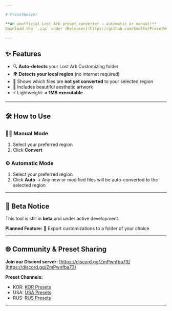 ```yaml
---

# PresetWeaver

**An unofficial Lost Ark preset converter — automatic or manual!**
Download the `.zip` under [Releases](https://github.com/Smotto/PresetWeaver/releases) 👉

---
```


## ✨ Features

* 🔍 **Auto-detects** your Lost Ark Customizing folder
* 🌍 **Detects your local region** (no internet required)
* 📄 Shows which files are **not yet converted** to your selected region
* 🎨 Includes beautiful aesthetic artwork
* ⚡ Lightweight: **< 1MB executable**

---

## 🛠 How to Use

### 🧑‍💻 Manual Mode

1. Select your preferred region
2. Click **Convert**

### ⚙️ Automatic Mode

1. Select your preferred region
2. Click **Auto**
   → Any new or modified files will be auto-converted to the selected region

---

## 🚧 Beta Notice

This tool is still in **beta** and under active development.

**Planned Feature:**
📁 Export customizations to a folder of your choice

---

## 🌐 Community & Preset Sharing

**Join our Discord server:**
[https://discord.gg/ZmPwnfba73](https://discord.gg/ZmPwnfba73)

**Preset Channels:**

* KOR: [KOR Presets](https://discord.com/channels/943866124292980796/944238985121787964)
* USA: [USA Presets](https://discord.com/channels/212635560596996097/943796313257037824)
* RUS: [RUS Presets](https://discord.com/channels/567277753607651338/1207978460568485899)

---
